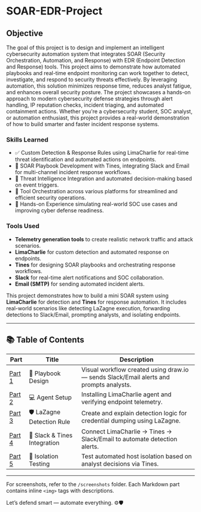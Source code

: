 # SOAR-EDR-Project

## Objective

The goal of this project is to design and implement an intelligent cybersecurity automation system that integrates SOAR (Security Orchestration, Automation, and Response) with EDR (Endpoint Detection and Response) tools. This project aims to demonstrate how automated playbooks and real-time endpoint monitoring can work together to detect, investigate, and respond to security threats effectively.
By leveraging automation, this solution minimizes response time, reduces analyst fatigue, and enhances overall security posture. The project showcases a hands-on approach to modern cybersecurity defense strategies through alert handling, IP reputation checks, incident triaging, and automated containment actions.
Whether you're a cybersecurity student, SOC analyst, or automation enthusiast, this project provides a real-world demonstration of how to build smarter and faster incident response systems.



### Skills Learned

- ✅ Custom Detection & Response Rules using LimaCharlie for real-time threat identification and automated actions on endpoints.  
- 🧩 SOAR Playbook Development with Tines, integrating Slack and Email for multi-channel incident response workflows.  
- 📡 Threat Intelligence Integration and automated decision-making based on event triggers.  
- 🔗 Tool Orchestration across various platforms for streamlined and efficient security operations.  
- 🧪 Hands-on Experience simulating real-world SOC use cases and improving cyber defense readiness.  


### Tools Used

- **Telemetry generation tools** to create realistic network traffic and attack scenarios.  
- **LimaCharlie** for custom detection and automated response on endpoints.  
- **Tines** for designing SOAR playbooks and orchestrating response workflows.  
- **Slack** for real-time alert notifications and SOC collaboration.  
- **Email (SMTP)** for sending automated incident alerts.  


This project demonstrates how to build a mini SOAR system using **LimaCharlie** for detection and **Tines** for response automation. It includes real-world scenarios like detecting LaZagne execution, forwarding detections to Slack/Email, prompting analysts, and isolating endpoints.

---




## 📚 Table of Contents

| Part | Title | Description |
|------|-------|-------------|
| [Part 1](./part-one-playbook.md) | 🧩 Playbook Design | Visual workflow created using draw.io — sends Slack/Email alerts and prompts analysts. |
| [Part 2](./part-two-edr-setup.md) | 💻 Agent Setup | Installing LimaCharlie agent and verifying endpoint telemetry. |
| [Part 3](./part-three-detection-lazagne.md) | 🛡️ LaZagne Detection Rule | Create and explain detection logic for credential dumping using LaZagne. |
| [Part 4](./part-four-slack-tines-integration.md) | 📡 Slack & Tines Integration | Connect LimaCharlie → Tines → Slack/Email to automate detection alerts. |
| [Part 5](./part-five-isolation-testing.md) | 🚨 Isolation Testing | Test automated host isolation based on analyst decisions via Tines. |


---

For screenshots, refer to the `/screenshots` folder. Each Markdown part contains inline `<img>` tags with descriptions.

Let’s defend smart — automate everything. ⚙️🛡️

